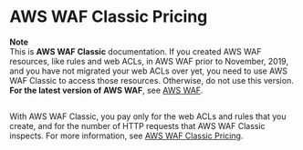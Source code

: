 # AWS WAF Classic Pricing<a name="classic-aws-waf-pricing"></a>

**Note**  
This is **AWS WAF Classic** documentation\. If you created AWS WAF resources, like rules and web ACLs, in AWS WAF prior to November, 2019, and you have not migrated your web ACLs over yet, you need to use AWS WAF Classic to access those resources\. Otherwise, do not use this version\.  
**For the latest version of AWS WAF**, see [AWS WAF](waf-chapter.md)\. 

## <a name="classic-waf-pricing"></a>

With AWS WAF Classic, you pay only for the web ACLs and rules that you create, and for the number of HTTP requests that AWS WAF Classic inspects\. For more information, see [AWS WAF Classic Pricing](http://aws.amazon.com/waf/pricing/)\. 